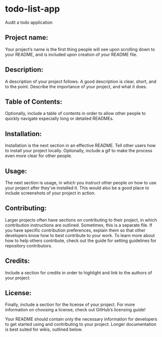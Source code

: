 # todo-list-app
Audit a todo application
## Project name: 
Your project’s name is the first thing people will see upon scrolling down to your README, and is included upon creation of your README file.

## Description: 
A description of your project follows. A good description is clear, short, and to the point. Describe the importance of your project, and what it does.

## Table of Contents: 
Optionally, include a table of contents in order to allow other people to quickly navigate especially long or detailed READMEs.

## Installation: 
Installation is the next section in an effective README. Tell other users how to install your project locally. Optionally, include a gif to make the process even more clear for other people.

## Usage: 
The next section is usage, in which you instruct other people on how to use your project after they’ve installed it. This would also be a good place to include screenshots of your project in action.

## Contributing: 
Larger projects often have sections on contributing to their project, in which contribution instructions are outlined. Sometimes, this is a separate file. If you have specific contribution preferences, explain them so that other developers know how to best contribute to your work. To learn more about how to help others contribute, check out the guide for setting guidelines for repository contributors.

## Credits: 
Include a section for credits in order to highlight and link to the authors of your project.

## License: 
Finally, include a section for the license of your project. For more information on choosing a license, check out GitHub’s licensing guide!

Your README should contain only the necessary information for developers to get started using and contributing to your project. Longer documentation is best suited for wikis, outlined below.
